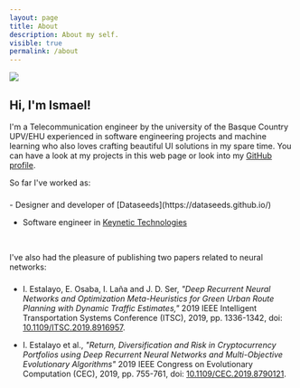 ```yaml
---
layout: page
title: About
description: About my self.
visible: true
permalink: /about
---
```


<div class="about-container">
	<img class="img-center" src="{{ site.avatar }}" />
</div>

## Hi, I'm Ismael!

I'm a Telecommunication engineer by the university of the Basque Country UPV/EHU
experienced in software engineering projects and machine learning who also loves
crafting beautiful UI solutions in my spare time. You can have a look at my
projects in this web page or look into my
[GitHub profile](https://github.com/ismaelestalayo/).


<p style="padding-bottom: 0.5rem;">
	So far I've worked as:
</p>
- Designer and developer of [Dataseeds](https://dataseeds.github.io/)

- Software engineer in [Keynetic Technologies](https://keynetic.tech/)

<br>

<p style="padding-bottom: 0.5rem;">
	I've also had the pleasure of publishing two papers related to neural networks:
</p>

- I. Estalayo, E. Osaba, I. Laña and J. D. Ser, *"Deep Recurrent Neural Networks
  and Optimization Meta-Heuristics for Green Urban Route Planning with Dynamic
  Traffic Estimates,"* 2019 IEEE Intelligent Transportation Systems Conference
  (ITSC), 2019, pp. 1336-1342, doi:
  [10.1109/ITSC.2019.8916957](https://ieeexplore.ieee.org/document/8916957).

- I. Estalayo et al., *"Return, Diversification and Risk in Cryptocurrency
  Portfolios using Deep Recurrent Neural Networks and Multi-Objective
  Evolutionary Algorithms"* 2019 IEEE Congress on Evolutionary Computation
  (CEC), 2019, pp. 755-761, doi:
  [10.1109/CEC.2019.8790121](https://ieeexplore.ieee.org/document/8790121).
